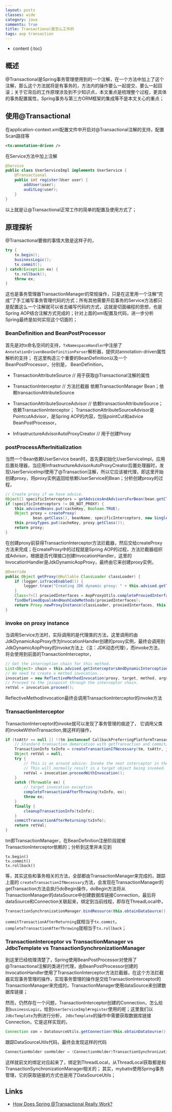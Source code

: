 ```yaml
---
layout: posts
classes: wide
category: java
comments: true
title: Transactional是怎么工作的
tags: aop transaction
---
```

* content
{:toc}

## 概述
@Transactional是Spring事务管理使用到的一个注解，在一个方法中加上了这个注解，那么这个方法就将是有事务的，方法内的操作要么一起提交、要么一起回滚；关于它背后的工作原理涉及到不少知识点，本文重点是梳理整个过程，更具体的事务配置属性，Spring事务与第三方ORM框架的集成等不是本文关心的重点；

## 使用@Transactional
在application-context.xml配置文件中开启对@Transactional注解的支持，配置Scan路径等
```xml
<tx:annotation-driven />
```
在Service方法中加上注解
```java
@Service
public class UserServiceImpl implements UserService {
    @Transactional
    public int register(User user) {
        addUser(user);
        auditLog(user);
    }
}
```
以上就是让@Transactional正常工作的简单的配置及使用方式了；
## 原理探析
@Transactional要做的事情大致是这样子的，
```java
try { 
    tx.begin(); 
    businessLogic();
    tx.commit(); 
} catch(Exception ex) { 
    tx.rollback(); 
    throw ex; 
}
```
这也是事务管理器TransactionManager的常规操作，只是在这里用一个注解“完成”了手工编写事务管理代码的方式；所有其他需要开启事务的Service方法都只是配置这么一个注解就可以省去编写代码的方式，这就是切面编程的思想，也是Spring AOP结合注解方式完成的；针对上面的xml配置及代码，进一步分析Spring最终是如何实现这个切面的；

### BeanDefinition and BeanPostProcessor

首先是对tx命名空间的支持，`TxNamespaceHandler`中注册了`AnnotationDrivenBeanDefinitionParser`解析器，提供对annotation-driven属性解析的支持；
在这里构造三个重要的BeanDefinition以及一个BeanPostProcessor，分别是，
BeanDefinition，
* TransactionAttributeSource // 用于获取@Transactional注解的属性
* TransactionInterceptor // 方法拦截器 依赖TransactionManager Bean；依赖transactionAttributeSource

* TransactionAttributeSourceAdvisor // 依赖transactionAttributeSource； 依赖TransactionInterceptor；
TransactionAttributeSourceAdvisor是PointcutAdvisor，是Spring AOP的内容，包括pointCut和advice
BeanPostProcessor，
* InfrastructureAdvisorAutoProxyCreator // 用于创建Proxy

### postProcessAfterInitialization

当然一个Bean依赖UserService bean时，首先要初始化UserServiceImpl，应用后置处理器，当应用InfrastructureAdvisorAutoProxyCreator后置处理器时，发现UserServiceImpl使用了@Transaction注解，所以它应该被代理，即这里开始创建proxy，将proxy实例返回给依赖UserService的Bean；分析创建proxy的过程，
```java
// Create proxy if we have advice.
Object[] specificInterceptors = getAdvicesAndAdvisorsForBean(bean.getClass(), beanName, null);
if (specificInterceptors != DO_NOT_PROXY) {
    this.advisedBeans.put(cacheKey, Boolean.TRUE);
    Object proxy = createProxy(
            bean.getClass(), beanName, specificInterceptors, new SingletonTargetSource(bean));
    this.proxyTypes.put(cacheKey, proxy.getClass());
    return proxy;
}
```
在创建proxy前获得TransactionInterceptor方法拦截器，然后交给createProxy方法来完成；在createProxy中的过程就是Spring AOP的过程，方法拦截器组织成Advisor，根据是否代理接口创建InvocationHandler，这里的InvocationHandler是JdkDynamicAopProxy，最终由它来创建proxy实例，
```java
@Override
public Object getProxy(@Nullable ClassLoader classLoader) {
    if (logger.isTraceEnabled()) {
        logger.trace("Creating JDK dynamic proxy: " + this.advised.getTargetSource());
    }
    Class<?>[] proxiedInterfaces = AopProxyUtils.completeProxiedInterfaces(this.advised, true);
    findDefinedEqualsAndHashCodeMethods(proxiedInterfaces);
    return Proxy.newProxyInstance(classLoader, proxiedInterfaces, this);
}
```
### invoke on proxy instance
当调用Service方法时，实际调用的是代理类的方法，这里调用的由JdkDynamicAopProxy作为InvocationHandler创建的proxy实例，最终会调用到JdkDynamicAopProxy的invoke方法上（注：JDK动态代理），而invoke方法，将会使用到前面的TransactionInterceptor，
```java
// Get the interception chain for this method.
List<Object> chain = this.advised.getInterceptorsAndDynamicInterceptionAdvice(method, targetClass);
// We need to create a method invocation...
invocation = new ReflectiveMethodInvocation(proxy, target, method, args, targetClass, chain);
// Proceed to the joinpoint through the interceptor chain.
retVal = invocation.proceed();
```
ReflectiveMethodInvocation最终会调用TransactionInterceptor的invoke方法

### TransactionInterceptor
TransactionInterceptor的invoke就可以发现了事务管理的痕迹了，
它调用父类的invokeWithinTransaction,做这样的操作，
```java
if (txAttr == null || !(tm instanceof CallbackPreferringPlatformTransactionManager)) {
    // Standard transaction demarcation with getTransaction and commit/rollback calls.
    TransactionInfo txInfo = createTransactionIfNecessary(tm, txAttr, joinpointIdentification);
    Object retVal = null;
    try {
        // This is an around advice: Invoke the next interceptor in the chain.
        // This will normally result in a target object being invoked.
        retVal = invocation.proceedWithInvocation();
    }
    catch (Throwable ex) {
        // target invocation exception
        completeTransactionAfterThrowing(txInfo, ex);
        throw ex;
    }
    finally {
        cleanupTransactionInfo(txInfo);
    }
    commitTransactionAfterReturning(txInfo);
    return retVal;
}
```
tm即TransactionManager，在BeanDefinition注册阶段就被TransactionInterceptor依赖的；分析到这里并未见到
```
tx.begin()
tx.commit()
tx.rollback()
```
等，其实这些和事务相关的方法，全部都由TransactionManager来完成的，跟踪上面的
`createTransactionIfNecessary`方法，会发现在TransactionManager的getTransaction方法会执行doBegin操作，doBegin方法将从TransactionManager的dataSource中创建数据库链接Connection，最后将dataSource和Connection关联起来，绑定到当前线程，即存在ThreadLocal中，
```java
TransactionSynchronizationManager.bindResource(this.obtainDataSource(), txObject.getConnectionHolder());
```
`commitTransactionAfterReturning`就相当于`tx.commit`，`completeTransactionAfterThrowing`就相当于`tx.rollback`；
### TransactionInterceptor vs TransactionManager vs JdbcTemplate vs TransactionSynchronizationManager
到这里已经梳理清楚了，Spring使用BeanPostProcessor对使用了@Transactional注解的类进行代理，由BeanPostProcessor创建的InvocationHandler使用了TransactionInterceptor方法拦截器，在这个方法拦截器实现事务管理的操作，实现事务管理的操作是交给TransactionInterceptor的TransactionManager来完成的，TransactionManager使用dataSource来创建数据库链接；

然而，仍然存在一个问题，TransactionInterceptor创建的Connection，怎么给到`businessLogic`，给到`UserServiceImpl#register`使用的呢；这里我们以`JdbcTemplate`为例进行分析，
`JdbcTemplate`的操作中需要获取数据库链接Connection，它是这样实现的，
```java
Connection con = DataSourceUtils.getConnection(this.obtainDataSource());
```
跟踪DataSourceUtils代码，最终会发现这样的代码
```java
ConnectionHolder conHolder = (ConnectionHolder)TransactionSynchronizationManager.getResource(dataSource);
```
这样就前文的绑定对应起来了，绑定到ThreadLocal，从ThreadLocal获取都是和TransactionSynchronizationManager相关的；
其实，mybatis使用Spring事务管理，它的获取链接的方式也是用了DataSourceUtils；
## Links
- [How Does Spring @Transactional Really Work?](https://dzone.com/articles/how-does-spring-transactional)